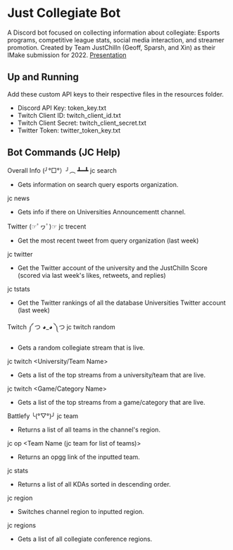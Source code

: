 # Just Collegiate Bot
A Discord bot focused on collecting information about collegiate: Esports programs, competitive league stats, social media interaction, and streamer promotion.
Created by Team JustChilln (Geoff, Sparsh, and Xin) as their IMake submission for 2022.
[Presentation](https://docs.google.com/presentation/d/1xg04bJXnu8tJKvJO9RmYQvbkKVyr-La-J7Zo2xcVS50/edit?usp=sharing)

## Up and Running
Add these custom API keys to their respective files in the resources folder.
- Discord API Key: token_key.txt
- Twitch Client ID: twitch_client_id.txt
- Twitch Client Secret: twitch_client_secret.txt
- Twitter Token: twitter_token_key.txt

## Bot Commands (JC Help)
Overall Info (╯°□°）╯︵ ┻━┻
jc search <University Name or Team Name>
- Gets information on search query esports organization.

jc news <University Name or Team Name>
- Gets info if there on Universities Announcementt channel.

Twitter (☞ﾟヮﾟ)☞
jc trecent <University Name or Team Name>
- Get the most recent tweet from query organization (last week)

jc twitter <University Name or Team Name>
- Get the Twitter account of the university and the JustChilln Score (scored via last week's likes, retweets, and replies)

jc tstats <University Name or Team Name>
- Get the Twitter rankings of all the database Universities Twitter account (last week)

Twitch ༼ つ ◕_◕ ༽つ
jc twitch random
- Gets a random collegiate stream that is live.

jc twitch <University/Team Name>
- Gets a list of the top streams from a university/team that are live.

jc twitch <Game/Category Name>
- Gets a list of the top streams from a game/category that are live.

Battlefy ╰(°▽°)╯
jc team
- Returns a list of all teams in the channel's region.

jc op <Team Name (jc team for list of teams)>
- Returns an opgg link of the inputted team.

jc stats
- Returns a list of all KDAs sorted in descending order.

jc region <Region Name>
- Switches channel region to inputted region.

jc regions
- Gets a list of all collegiate conference regions.
